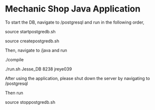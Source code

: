 # Mechanic Shop Java Application

To start the DB, navigate to /postgresql and run in the following order,

source startpostgredb.sh

source createpostgredb.sh

Then, navigate to /java and run

./compile

./run.sh Jesse_DB 8238 jreye039

After using the application, please shut down the server by navigating to /postgresql

Then run

source stoppostgredb.sh
